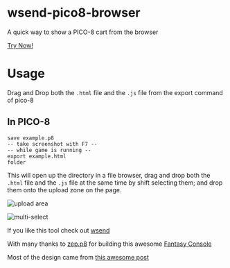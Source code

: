 # wsend-pico8-browser
A quick way to show a PICO-8 cart from the browser

[Try Now!](http://abemassry.com/wsend-pico8-browser/)

# Usage
Drag and Drop both the `.html` file and the `.js` file from the export
command of pico-8

## In PICO-8
```
save example.p8
-- take screenshot with F7 --
-- while game is running --
export example.html
folder
```
This will open up the directory in a file browser, drag and drop both
the `.html` file and the `.js` file at the same time by shift selecting
them; and drop them onto the upload zone on the page.

![upload
area](https://wsend.net/ba7560bcce57eb43d2fe9108803ed6f4/screenshot.png)

![multi-select](https://wsend.net/0b3293132d77d406322efb08eee6db81/screenshot.png)

If you like this tool check out [wsend](https://wsend.net)

With many thanks to [zep.p8](https://twitter.com/lexaloffle) for
building this awesome [Fantasy
Console](https://www.lexaloffle.com/pico-8.php)

Most of the design came from [this awesome post](https://www.smashingmagazine.com/2018/01/drag-drop-file-uploader-vanilla-js/)
